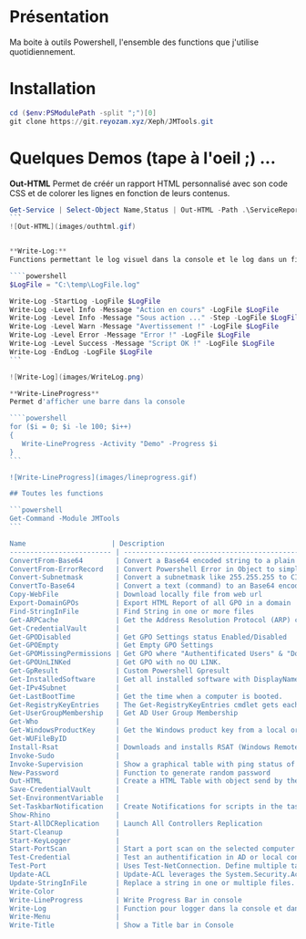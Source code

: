 # Présentation

Ma boite à outils Powershell, l'ensemble des functions que j'utilise quotidiennement.

# Installation

```powershell
cd ($env:PSModulePath -split ";")[0]
git clone https://git.reyozam.xyz/Xeph/JMTools.git
```
# Quelques Demos (tape à l'oeil ;) ...

**Out-HTML**
Permet de créér un rapport HTML personnalisé avec son code CSS
et de colorer les lignes en fonction de leurs contenus.

 ````powershell
Get-Service | Select-Object Name,Status | Out-HTML -Path .\ServiceReport.html -Title "Services" -SuccessMatch "Running" -ErrorMatch "Stopped"
 ```
 ![Out-HTML](images/outhtml.gif)


 **Write-Log:**
 Functions permettant le log visuel dans la console et le log dans un fichier simultanément

 ````powershell
$LogFile = "C:\temp\LogFile.log"

Write-Log -StartLog -LogFile $LogFile
Write-Log -Level Info -Message "Action en cours" -LogFile $LogFile
Write-Log -Level Info -Message "Sous action ..." -Step -LogFile $LogFile
Write-Log -Level Warn -Message "Avertissement !" -LogFile $LogFile
Write-Log -Level Error -Message "Error !" -LogFile $LogFile
Write-Log -Level Success -Message "Script OK !" -LogFile $LogFile
Write-Log -EndLog -LogFile $LogFile
 ```
 
![Write-Log](images/WriteLog.png)

 **Write-LineProgress**
Permet d'afficher une barre dans la console

 ````powershell
for ($i = 0; $i -le 100; $i++) 
{
    Write-LineProgress -Activity "Demo" -Progress $i    
}
 ```
 
![Write-LineProgress](images/lineprogress.gif)

## Toutes les functions

```powershell
Get-Command -Module JMTools
```

 Name                     | Description                                           | LINK                                       
------------------------- | ----------------------------------------------------- | --------------------------------------------
ConvertFrom-Base64        | Convert a Base64 encoded string to a plain text st... | [LINK](public/ConvertFrom-Base64.ps1)       
ConvertFrom-ErrorRecord   | Convert Powershell Error in Object to simplify exp... | [LINK](public/ConvertFrom-ErrorRecord.ps1)  
Convert-Subnetmask        | Convert a subnetmask like 255.255.255 to CIDR (/24... | [LINK](public/Convert-Subnetmask.ps1)       
ConvertTo-Base64          | Convert a text (command) to an Base64 encoded stri... | [LINK](public/ConvertTo-Base64.ps1)         
Copy-WebFile              | Download locally file from web url                    | [LINK](public/Copy-WebFile.ps1)             
Export-DomainGPOs         | Export HTML Report of all GPO in a domain             | [LINK](public/Export-DomainGPOs.ps1)        
Find-StringInFile         | Find String in one or more files                      | [LINK](public/Find-StringInFile.ps1)        
Get-ARPCache              | Get the Address Resolution Protocol (ARP) cache       | [LINK](public/Get-ARPCache.ps1)             
Get-CredentialVault       |                                                       | [LINK](public/Get-CredentialVault.ps1)      
Get-GPODisabled           | Get GPO Settings status Enabled/Disabled              | [LINK](public/Get-GPODisabled.ps1)          
Get-GPOEmpty              | Get Empty GPO Settings                                | [LINK](public/Get-GPOEmpty.ps1)             
Get-GPOMissingPermissions | Get GPO where "Authentificated Users" & "Domain Co... | [LINK](public/Get-GPOMissingPermissions.ps1)
Get-GPOUnLINKed           | Get GPO with no OU LINK.                              | [LINK](public/Get-GPOUnLINKed.ps1)          
Get-GpResult              | Custom Powershell Gpresult                            | [LINK](public/Get-GpResult.ps1)             
Get-InstalledSoftware     | Get all installed software with DisplayName, Publi... | [LINK](public/Get-InstalledSoftware.ps1)    
Get-IPv4Subnet            |                                                       | [LINK](public/Get-IPv4Subnet.ps1)           
Get-LastBootTime          | Get the time when a computer is booted.               | [LINK](public/Get-LastBootTime.ps1)         
Get-RegistryKeyEntries    | The Get-RegistryKeyEntries cmdlet gets each entry ... | [LINK](public/Get-RegistryKeyEntries.ps1)   
Get-UserGroupMembership   | Get AD User Group Membership                          | [LINK](public/Get-UserGroupMembership.ps1)  
Get-Who                   |                                                       | [LINK](public/Get-Who.ps1)                  
Get-WindowsProductKey     | Get the Windows product key from a local or remote... | [LINK](public/Get-WindowsProductKey.ps1)    
Get-WUFileByID            |                                                       | [LINK](public/Get-WUFileByID.ps1)           
Install-Rsat              | Downloads and installs RSAT (Windows Remote Server... | [LINK](public/Install-Rsat.ps1)             
Invoke-Sudo               |                                                       | [LINK](public/Invoke-Sudo.ps1)              
Invoke-Supervision        | Show a graphical table with ping status of multipl... | [LINK](public/Invoke-Supervision.ps1)       
New-Password              | Function to generate random password                  | [LINK](public/New-Password.ps1)             
Out-HTML                  | Create a HTML Table with object send by the pipeli... | [LINK](public/Out-HTML.ps1)                 
Save-CredentialVault      |                                                       | [LINK](public/Save-CredentialVault.ps1)     
Set-EnvironmentVariable   |                                                       | [LINK](public/Set-EnvironmentVariable.ps1)  
Set-TaskbarNotification   | Create Notifications for scripts in the taskbar       | [LINK](public/Set-TaskbarNotification.ps1)  
Show-Rhino                |                                                       | [LINK](public/Show-Rhino.ps1)               
Start-AllDCReplication    | Launch All Controllers Replication                    | [LINK](public/Start-AllDCReplication.ps1)   
Start-Cleanup             |                                                       | [LINK](public/Start-Cleanup.ps1)            
Start-KeyLogger           |                                                       | [LINK](public/Start-KeyLogger.ps1)          
Start-PortScan            | Start a port scan on the selected computer on comm... | [LINK](public/Start-PortScan.ps1)           
Test-Credential           | Test an authentification in AD or local context       | [LINK](public/Test-Credential.ps1)          
Test-Port                 | Uses Test-NetConnection. Define multiple targets a... | [LINK](public/Test-Port.ps1)                
Update-ACL                | Update-ACL leverages the System.Security.AccessCon... | [LINK](public/Update-ACL.ps1)               
Update-StringInFile       | Replace a string in one or multiple files.            | [LINK](public/Update-StringInFile.ps1)      
Write-Color               |                                                       | [LINK](public/Write-Color.ps1)              
Write-LineProgress        | Write Progress Bar in console                         | [LINK](public/Write-LineProgress.ps1)       
Write-Log                 | Function pour logger dans la console et dans un fi... | [LINK](public/Write-Log.ps1)                
Write-Menu                |                                                       | [LINK](public/Write-Menu.ps1)               
Write-Title               | Show a Title bar in Console                           | [LINK](public/Write-Title.ps1)                                      
